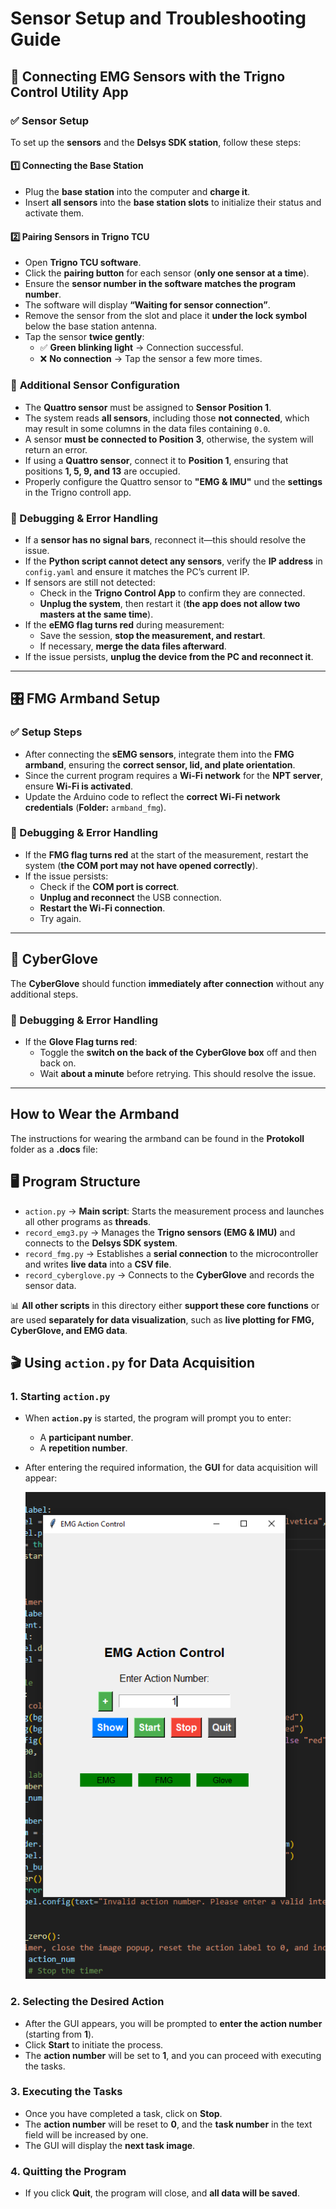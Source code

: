 # Sensor Setup and Troubleshooting Guide  

## 📡 Connecting EMG Sensors with the Trigno Control Utility App  

### ✅ Sensor Setup  

To set up the **sensors** and the **Delsys SDK station**, follow these steps:  

#### **1️⃣ Connecting the Base Station**  
- Plug the **base station** into the computer and **charge it**.  
- Insert **all sensors** into the **base station slots** to initialize their status and activate them.  

#### **2️⃣ Pairing Sensors in Trigno TCU**  
- Open **Trigno TCU software**.  
- Click the **pairing button** for each sensor (**only one sensor at a time**).  
- Ensure the **sensor number in the software matches the program number**.  
- The software will display **“Waiting for sensor connection”**.  
- Remove the sensor from the slot and place it **under the lock symbol** below the base station antenna.  
- Tap the sensor **twice gently**:  
  - ✅ **Green blinking light** → Connection successful.  
  - ❌ **No connection** → Tap the sensor a few more times.  

### 🔹 **Additional Sensor Configuration**  
- The **Quattro sensor** must be assigned to **Sensor Position 1**.  
- The system reads **all sensors**, including those **not connected**, which may result in some columns in the data files containing `0.0`.  
- A sensor **must be connected to Position 3**, otherwise, the system will return an error.  
- If using a **Quattro sensor**, connect it to **Position 1**, ensuring that positions **1, 5, 9, and 13** are occupied.  
- Properly configure the Quattro sensor to **"EMG & IMU"** und the **settings** in the Trigno controll app.  

### 🔧 Debugging & Error Handling  
- If a **sensor has no signal bars**, reconnect it—this should resolve the issue.  
- If the **Python script cannot detect any sensors**, verify the **IP address** in `config.yaml` and ensure it matches the PC’s current IP.  
- If sensors are still not detected:  
  - Check in the **Trigno Control App** to confirm they are connected.  
  - **Unplug the system**, then restart it (**the app does not allow two masters at the same time**).  
- If the **eEMG flag turns red** during measurement:  
  - Save the session, **stop the measurement, and restart**.  
  - If necessary, **merge the data files afterward**.  
- If the issue persists, **unplug the device from the PC and reconnect it**.  

---

## 🎛️ FMG Armband Setup  

### ✅ Setup Steps  
- After connecting the **sEMG sensors**, integrate them into the **FMG armband**, ensuring the **correct sensor, lid, and plate orientation**.  
- Since the current program requires a **Wi-Fi network** for the **NPT server**, ensure **Wi-Fi is activated**.  
- Update the Arduino code to reflect the **correct Wi-Fi network credentials** (**Folder:** `armband_fmg`).  

### 🔧 Debugging & Error Handling  
- If the **FMG flag turns red** at the start of the measurement, restart the system (**the COM port may not have opened correctly**).  
- If the issue persists:  
  - Check if the **COM port is correct**.  
  - **Unplug and reconnect** the USB connection.  
  - **Restart the Wi-Fi connection**.  
  - Try again.  

---

## 🧤 CyberGlove  

The **CyberGlove** should function **immediately after connection** without any additional steps.  

### 🔧 Debugging & Error Handling  
- If the **Glove Flag turns red**:  
  - Toggle the **switch on the back of the CyberGlove box** off and then back on.  
  - Wait **about a minute** before retrying. This should resolve the issue.  

---

## How to Wear the Armband

The instructions for wearing the armband can be found in the **Protokoll** folder as a **.docs** file:

## 🖥️ Program Structure  

- `action.py` → **Main script**: Starts the measurement process and launches all other programs as **threads**.  
- `record_emg3.py` → Manages the **Trigno sensors (EMG & IMU)** and connects to the **Delsys SDK system**.  
- `record_fmg.py` → Establishes a **serial connection** to the microcontroller and writes **live data** into a **CSV file**.  
- `record_cyberglove.py` → Connects to the **CyberGlove** and records the sensor data.  

📊 **All other scripts** in this directory either **support these core functions** or are used **separately for data visualization**, such as **live plotting for FMG, CyberGlove, and EMG data**.  


## 🎬 Using `action.py` for Data Acquisition

### 1. **Starting `action.py`**

- When **`action.py`** is started, the program will prompt you to enter:
  - A **participant number**.
  - A **repetition number**.
- After entering the required information, the **GUI** for data acquisition will appear:

  ![Gui for the data acquisition with the error flags](images/gui.PNG)

### 2. **Selecting the Desired Action**

- After the GUI appears, you will be prompted to **enter the action number** (starting from **1**).
- Click **Start** to initiate the process.
- The **action number** will be set to **1**, and you can proceed with executing the tasks.

### 3. **Executing the Tasks**

- Once you have completed a task, click on **Stop**.
- The **action number** will be reset to **0**, and the **task number** in the text field will be increased by one.
- The GUI will display the **next task image**.

### 4. **Quitting the Program**

- If you click **Quit**, the program will close, and **all data will be saved**.

